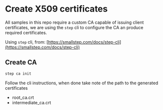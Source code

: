 # Create X509 certificates

All samples in this repo require a custom CA capable of issuing client certificates, we are using the `step` cli to configure the CA an produce required certificates.

Using `step` cli, from: [https://smallstep.com/docs/step-cli](https://smallstep.com/docs/step-cli)

## Create CA

```bash
step ca init
```

Follow the cli instructions, when done take note of the path to the generated certificates

- root_ca.crt
- intermediate_ca.crt
